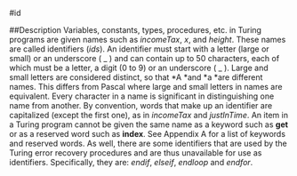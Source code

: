 
#id

##Description
Variables, constants, types, procedures, etc. in Turing programs are given names such as *incomeTax*, *x*, and *height*. These names are called identifiers (*ids*).
An identifier must start with a letter (large or small) or an underscore ( _ ) and can contain up to 50 characters, each of which must be a letter, a digit (0 to 9) or an underscore ( _ ). Large and small letters are considered distinct, so that *A *and *a *are different names. This differs from Pascal  where large and small letters in names are equivalent.
Every character in a name is significant in distinguishing one name from another.
By convention, words that make up an identifier are capitalized (except the first one), as in *incomeTax* and *justInTime*.
An item in a Turing program cannot be given the same name as a keyword such as **get** or as a reserved word such as **index**. See Appendix A for a list of keywords and reserved words. As well, there are some identifiers that are used by the Turing error recovery procedures and are thus unavailable for use as identifiers. Specifically, they are: *endif*, *elseif*, *endloop* and *endfor*.


